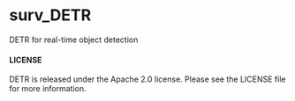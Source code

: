 # surv_DETR
 DETR for real-time object detection


#### LICENSE
DETR is released under the Apache 2.0 license. Please see the LICENSE file for more information.